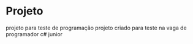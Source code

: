 # Projeto
projeto para teste de programação
projeto criado para teste na vaga de programador c# junior
